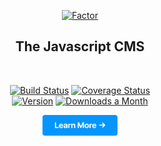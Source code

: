 
<div align="center">
  
  <a href="https://factor.dev"><img src="https://i.imgur.com/u73IQGJ.jpg" alt="Factor" width="400px"></a>
   
</div>

<h2 align="center">The Javascript CMS</h2>

<br> 
<p align="center">
  <a href="https://circleci.com/gh/fiction-com/factor"><img src="https://badgen.net/circleci/github/fiction-com/factor/development" alt="Build Status"></a>  
  <a href="https://codecov.io/gh/fiction-com/factor"><img src="https://badgen.net/codecov/c/github/fiction-com/factor/development" alt="Coverage Status"></a>

  <br>
  <a href="https://www.npmjs.com/package/@factor/core"><img src="https://badgen.net/npm/v/@factor/core" alt="Version"></a>
  <a href="https://www.npmjs.com/package/@factor/core"><img src="https://badgen.net/npm/dm/@factor/core" alt="Downloads a Month"></a> 
 </p>

<p align="center">
  <a href="https://factor.dev">
    <img src="./learn-more.jpg" width="120px;" alt="Learn More" />
  </a>
</p>
